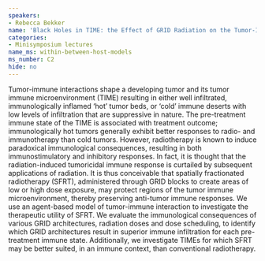 ```yaml
---
speakers:
- Rebecca Bekker
name: 'Black Holes in TIME: the Effect of GRID Radiation on the Tumor-Immune Micro-environment'
categories:
- Minisymposium lectures
name_ms: within-between-host-models
ms_number: C2
hide: no
---
```

Tumor-immune interactions shape a developing tumor and its tumor immune microenvironment (TIME) resulting in either well infiltrated, immunologically inflamed ‘hot’ tumor beds, or ‘cold’ immune deserts with low levels of infiltration that are suppressive in nature. The pre-treatment immune state of the TIME is associated with treatment outcome; immunologically hot tumors generally exhibit better responses to radio- and immunotherapy than cold tumors. However, radiotherapy is known to induce paradoxical immunological consequences, resulting in both immunostimulatory and inhibitory responses. In fact, it is thought that the radiation-induced tumoricidal immune response is curtailed by subsequent applications of radiation. It is thus conceivable that spatially fractionated radiotherapy (SFRT), administered through GRID blocks to create areas of low or high dose exposure, may protect regions of the tumor immune microenvironment, thereby preserving anti-tumor immune responses. We use an agent-based model of tumor-immune interaction to investigate the therapeutic utility of SFRT. We evaluate the immunological consequences of various GRID architectures, radiation doses and dose scheduling, to identify which GRID architectures result in superior immune infiltration for each pre-treatment immune state. Additionally, we investigate TIMEs for which SFRT may be better suited, in an immune context, than conventional radiotherapy.
